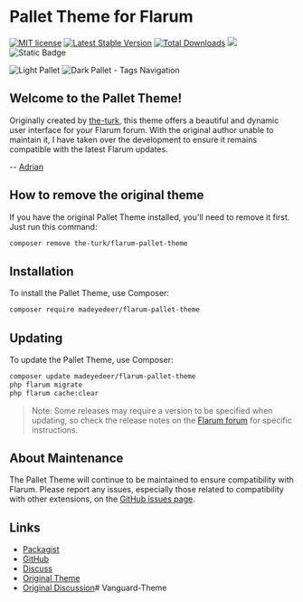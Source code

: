 # Pallet Theme for Flarum

[![MIT license](https://img.shields.io/badge/license-MIT-blue.svg)](https://github.com/MadEyeDeer/flarum-pallet-theme/blob/main/LICENSE) [![Latest Stable Version](https://img.shields.io/packagist/v/madeyedeer/flarum-pallet-theme.svg)](https://packagist.org/packages/madeyedeer/flarum-pallet-theme) [![Total Downloads](https://img.shields.io/packagist/dt/madeyedeer/flarum-pallet-theme.svg)](https://packagist.org/packages/madeyedeer/flarum-pallet-theme) [![](https://img.shields.io/static/v1?label=sponsor&message=%E2%9D%A4&logo=GitHub&color=%23fe8e86)](https://github.com/sponsors/adrianmccay) ![Static Badge](https://img.shields.io/badge/flarum-1.8.5-%23e7672e?logo=flarum)

![Light Pallet](https://i.imgur.com/EBPARGE.png)
![Dark Pallet - Tags Navigation](https://i.imgur.com/XE0xdu6.gif)


## Welcome to the Pallet Theme!

Originally created by [the-turk](https://github.com/the-turk/flarum-pallet-theme), this theme offers a beautiful and dynamic user interface for your Flarum forum. With the original author unable to maintain it, I have taken over the development to ensure it remains compatible with the latest Flarum updates.

-- [Adrian](https://github.com/adrianmccay)

## How to remove the original theme

If you have the original Pallet Theme installed, you'll need to remove it first. Just run this command:

```bash
composer remove the-turk/flarum-pallet-theme
```

## Installation

To install the Pallet Theme, use Composer:
``` bash
composer require madeyedeer/flarum-pallet-theme
```

## Updating

To update the Pallet Theme, use Composer:
```bash
composer update madeyedeer/flarum-pallet-theme
php flarum migrate
php flarum cache:clear
```
> Note: Some releases may require a version to be specified when updating, so check the release notes on the [Flarum forum](https://discuss.flarum.org/d/34569-pallet-theme-new) for specific instructions.


## About Maintenance
The Pallet Theme will continue to be maintained to ensure compatibility with Flarum. Please report any issues, especially those related to compatibility with other extensions, on the [GitHub issues page](https://github.com/MadEyeDeer/flarum-pallet-theme/issues).

## Links
- [Packagist](https://packagist.org/packages/madeyedeer/flarum-pallet-theme)
- [GitHub](https://github.com/MadEyeDeer/flarum-pallet-theme)
- [Discuss](https://discuss.flarum.org/d/34569-pallet-theme-new)
- [Original Theme](https://github.com/the-turk/flarum-pallet-theme)
- [Original Discussion](https://discuss.flarum.org/d/27757-pallet-theme)# Vanguard-Theme
